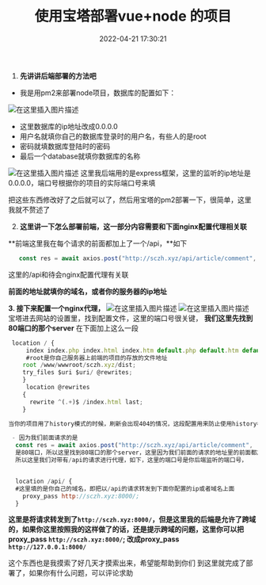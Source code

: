 ﻿---
title: 使用宝塔部署vue+node 的项目
date: 2022-04-21 17:30:21
tags:
  - 部署
  - 宝塔
---

 1. **先讲讲后端部署的方法吧**

         

 - 我是用pm2来部署node项目，数据库的配置如下：

          
![在这里插入图片描述](https://img-blog.csdnimg.cn/be787e1545cc4b52bcfd562862900646.png?x-oss-process=image/watermark,type_d3F5LXplbmhlaQ,shadow_50,text_Q1NETiBAbGVmdDB2ZXI=,size_20,color_FFFFFF,t_70,g_se,x_16)
<!-- more -->

 - 这里数据库的ip地址改成0.0.0.0 
 - 用户名就填你自己的数据库登录时的用户名，有些人的是root
 - 密码就填数据库登陆时的密码
 - 最后一个database就填你数据库的名称       

![在这里插入图片描述](https://img-blog.csdnimg.cn/e91c83cf7f8542329fadfcac602684ab.png)
这里我后端用的是express框架，这里的监听的ip地址是0.0.0.0，端口号根据你的项目的实际端口号来填

把这些东西修改好了之后就可以了，然后用宝塔的pm2部署一下，很简单，这里我就不赘述了

 2. **这里讲一下怎么部署前端，这一部分内容需要和下面nginx配置代理相关联**
 
**前端这里我在每个请求的前面都加上了一个/api，**如下

```javascript
   const res = await axios.post("http://sczh.xyz/api/article/comment",
```
这里的/api和待会nginx配置代理有关联

**前面的地址就填你的域名，或者你的服务器的ip地址**
 

 **3. 接下来配置一个nginx代理，**
    ![在这里插入图片描述](https://img-blog.csdnimg.cn/f8c7b0c3f05a463699fc3b157589b022.png)
![在这里插入图片描述](https://img-blog.csdnimg.cn/2f6ed0bd5136421985f2cdc8a8373bd2.png?x-oss-process=image/watermark,type_d3F5LXplbmhlaQ,shadow_50,text_Q1NETiBAbGVmdDB2ZXI=,size_20,color_FFFFFF,t_70,g_se,x_16)
宝塔进去网站的设置里，找到配置文件，这里的端口号很关键，
**我们这里先找到80端口的那个server**
在下面加上这么一段

```javascript
 location / {
     index index.php index.html index.htm default.php default.htm default.html;
     #root是你自己服务器上前端的项目的存放的文件地址
    root /www/wwwroot/sczh.xyz/dist;
    try_files $uri $uri/ @rewrites;
    }
     location @rewrites
    {
      rewrite ^(.+)$ /index.html last;
    }

当你的项目用了history模式的时候，刷新会出现404的情况，这段配置用来防止使用history模式刷新出现404的情况，一定要在80端口的那个server里加。

 - 因为我们前面请求的是
  const res = await axios.post("http://sczh.xyz/api/article/comment",
  是80端口，所以这里找到80端口的那个server，这里因为我们前面的请求的地址里的前面都加上了/api
  所以这里我们对带有/api的请求进行代理，如下，这里的端口号是你后端监听的端口号，


  location /api/ {
  #这里填的是你自己的域名，即把以/api的请求转发到下面你配置的ip或者域名上面
  	proxy_pass http://sczh.xyz:8000/;
  }
```
**这里是将请求转发到了`http://sczh.xyz:8000/`，但是这里我的后端是允许了跨域的，如果你这里按照我的这样做了的话，还是提示跨域的问题，这里你可以把proxy_pass `http://sczh.xyz:8000/`; 改成proxy_pass `http://127.0.0.1:8000/`**

这个东西也是我摸索了好几天才摸索出来，希望能帮助到你们
到这里就完成了部署了，如果你有什么问题，可以评论求助

